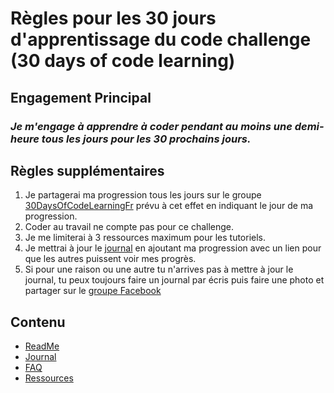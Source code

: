 # Règles pour les 30 jours d'apprentissage du code challenge (30 days of code learning)

## Engagement Principal
### *Je m'engage à apprendre à coder pendant au moins une demi-heure tous les jours pour les 30 prochains jours.*

## Règles supplémentaires

1. Je partagerai ma progression tous les jours sur le groupe [30DaysOfCodeLearningFr](https://www.facebook.com/groups/754994578005835/) prévu à cet effet en indiquant le jour de ma progression.
2. Coder au travail ne compte pas pour ce challenge.
3. Je me limiterai à 3 ressources maximum pour les tutoriels.
4. Je mettrai à jour le [journal](journal.md) en ajoutant ma progression avec un lien pour que les autres puissent voir mes progrès.
5. Si pour une raison ou une autre tu n'arrives pas à mettre à jour le journal, tu peux toujours faire un journal par écris puis faire une photo et partager sur le [groupe Facebook](https://www.facebook.com/groups/754994578005835/)

## Contenu

* [ReadMe](README.md)
* [Journal](journal.md)
* [FAQ](FAQ.md)
* [Ressources](ressources.md)
